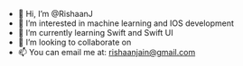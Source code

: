 - 👋 Hi, I’m @RishaanJ
- 👀 I’m interested in machine learning and IOS development
- 🌱 I’m currently learning Swift and Swift UI
- 💞️ I’m looking to collaborate on 
- 📫 You can email me at: rishaanjain@gmail.com

